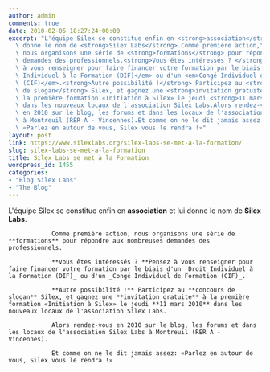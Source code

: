 ```yaml
---
author: admin
comments: true
date: 2010-02-05 18:27:24+00:00
excerpt: "L'équipe Silex se constitue enfin en <strong>association</strong> et lui\
  \ donne le nom de <strong>Silex Labs</strong>.Comme première action,\
  \ nous organisons une série de <strong>formations</strong> pour répondre aux nombreuses\
  \ demandes des professionnels.<strong>Vous êtes intéressés ? </strong>Pensez\
  \ à vous renseigner pour faire financer votre formation par le biais d'un <em>Droit\
  \ Individuel à la Formation (DIF)</em> ou d'un <em>Congé Individuel de Formation\
  \ (CIF)</em>.<strong>Autre possibilité !</strong> Participez au <strong>concours\
  \ de slogan</strong> Silex, et gagnez une <strong>invitation gratuite</strong> à\
  \ la première formation «Initiation à Silex» le jeudi <strong>11 mars 2010</strong>\
  \ dans les nouveaux locaux de l'association Silex Labs.Alors rendez-vous\
  \ en 2010 sur le blog, les forums et dans les locaux de l'association Silex Labs\
  \ à Montreuil (RER A - Vincennes).Et comme on ne le dit jamais assez:\
  \ «Parlez en autour de vous, Silex vous le rendra !»"
layout: post
link: https://www.silexlabs.org/silex-labs-se-met-a-la-formation/
slug: silex-labs-se-met-a-la-formation
title: Silex Labs se met à la Formation
wordpress_id: 1455
categories:
- "Blog Silex Labs"
- "The Blog"
---
```


L'équipe Silex se constitue enfin en **association** et lui donne le nom de **Silex Labs**.

				Comme première action, nous organisons une série de **formations** pour répondre aux nombreuses demandes des professionnels.

				**Vous êtes intéressés ? **Pensez à vous renseigner pour faire financer votre formation par le biais d'un _Droit Individuel à la Formation (DIF)_ ou d'un _Congé Individuel de Formation (CIF)_.

				**Autre possibilité !** Participez au **concours de slogan** Silex, et gagnez une **invitation gratuite** à la première formation «Initiation à Silex» le jeudi **11 mars 2010** dans les nouveaux locaux de l'association Silex Labs.

				Alors rendez-vous en 2010 sur le blog, les forums et dans les locaux de l'association Silex Labs à Montreuil (RER A - Vincennes).

				Et comme on ne le dit jamais assez: «Parlez en autour de vous, Silex vous le rendra !»
